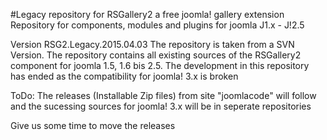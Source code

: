 #Legacy repository for RSGallery2 a free joomla! gallery extension
Repository for components, modules and plugins for joomla J1.x - J!2.5 

Version RSG2.Legacy.2015.04.03
The repository is taken from a SVN Version. The repository contains all existing sources of the RSGallery2 component for joomla 1.5, 1.6 bis 2.5. 
The development in this repository has ended as the compatibility for joomla! 3.x is broken

ToDo:
  The releases (Installable Zip files) from site "joomlacode" will follow and 
  the sucessing sources for joomla! 3.x will be in seperate repositories

  Give us some time to move the releases
